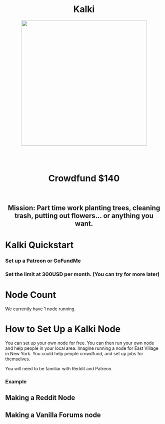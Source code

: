 

<!-- TODO LIST

- ADD page jumps:

<h2 id="tips">Useful Tips Section</h2>
Then, add a link to the bookmark ("Useful Tips Section"), from within the same page:

<a href="#tips">Visit the Useful Tips Section</a>




-->





<link href="https://fonts.googleapis.com/css?family=Raleway" rel="stylesheet">

<h1 align="center"> Kalki</h1>

<p align="center">
<img src="https://i.imgur.com/cAgNsHV.jpg" height="400vh" width="auto">
</p>

<br><br>

<h1 align="center";>Crowdfund $140</h1>
<br>
<h2 align="center">Mission: Part time work planting trees, cleaning trash, putting out flowers... or anything you want.</h2>  <h3 align="center">

# Kalki Quickstart

### Set up a Patreon or GoFundMe
### Set the limit at 300USD per month. (You can try for more later)



# Node Count

We currently have 1 node running.

# How to Set Up a Kalki Node

You can set up your own node for free. You can then run your own node and help people in your local area. Imagine running a node for East Village in New York. You could help people crowdfund, and set up jobs for themselves. 

You will need to be familiar with Reddit and Patreon. 

### Example



## Making a Reddit Node


## Making a Vanilla Forums node



